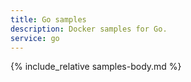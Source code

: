 ```yaml
---
title: Go samples
description: Docker samples for Go.
service: go
---
```


{% include_relative samples-body.md %}